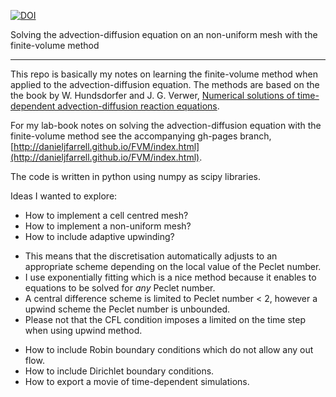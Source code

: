 [![DOI](https://zenodo.org/badge/DOI/10.5281/zenodo.4647888.svg)](https://doi.org/10.5281/zenodo.4647888)

Solving the advection-diffusion equation on an non-uniform mesh with the finite-volume method
*********************************************************************************************


This repo is basically my notes on learning the finite-volume method when applied to the advection-diffusion equation. The methods are based on the the book by W. Hundsdorfer and J. G. Verwer, [Numerical solutions of time-dependent advection-diffusion reaction equations](http://books.google.co.uk/books?isbn=3540034404).

For my lab-book notes on solving the advection-diffusion equation with the finite-volume method see the accompanying gh-pages branch, [http://danieljfarrell.github.io/FVM/index.html](http://danieljfarrell.github.io/FVM/index.html).

The code is written in python using numpy as scipy libraries.

Ideas I wanted to explore:

 * How to implement a cell centred mesh?
 * How to implement a non-uniform mesh?
 * How to include adaptive upwinding?
  - This means that the discretisation automatically adjusts to an appropriate scheme depending on the local value of the Peclet number.
  - I use exponentially fitting which is a nice method because it enables to equations to be solved for *any* Peclet number.
  - A central difference scheme is limited to Peclet number < 2, however a upwind scheme the Peclet number is unbounded.
  - Please not that the CFL condition imposes a limited on the time step when using upwind method.
 * How to include Robin boundary conditions which do not allow any out flow.
 * How to include Dirichlet boundary conditions.
 * How to export a movie of time-dependent simulations.
 
 
  
  
  
